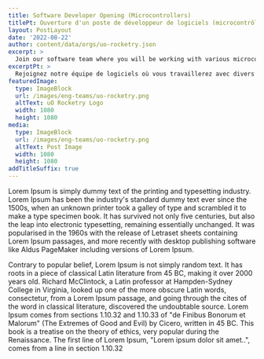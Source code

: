 ```yaml
---
title: Software Developer Opening (Microcontrollers)
titlePt: Ouverture d'un poste de développeur de logiciels (microcontrôleurs)
layout: PostLayout
date: '2022-08-22'
author: content/data/orgs/uo-rocketry.json
excerpt: >
  Join our software team where you will be working with various microcontrollers, as well as setting up the software suites on the topside, and ROV computers.
excerptPt: >
  Rejoignez notre équipe de logiciels où vous travaillerez avec divers microcontrôleurs, ainsi qu'à la mise en place des suites logicielles sur les ordinateurs de surface et les ROV.
featuredImage:
  type: ImageBlock
  url: /images/eng-teams/uo-rocketry.png
  altText: uO Rocketry Logo
  width: 1080
  height: 1080
media:
  type: ImageBlock
  url: /images/eng-teams/uo-rocketry.png
  altText: Post Image
  width: 1080
  height: 1080
addTitleSuffix: true
---
```


Lorem Ipsum is simply dummy text of the printing and typesetting industry. Lorem Ipsum has been the industry's standard dummy text ever since the 1500s, when an unknown printer took a galley of type and scrambled it to make a type specimen book. It has survived not only five centuries, but also the leap into electronic typesetting, remaining essentially unchanged. It was popularised in the 1960s with the release of Letraset sheets containing Lorem Ipsum passages, and more recently with desktop publishing software like Aldus PageMaker including versions of Lorem Ipsum.

Contrary to popular belief, Lorem Ipsum is not simply random text. It has roots in a piece of classical Latin literature from 45 BC, making it over 2000 years old. Richard McClintock, a Latin professor at Hampden-Sydney College in Virginia, looked up one of the more obscure Latin words, consectetur, from a Lorem Ipsum passage, and going through the cites of the word in classical literature, discovered the undoubtable source. Lorem Ipsum comes from sections 1.10.32 and 1.10.33 of "de Finibus Bonorum et Malorum" (The Extremes of Good and Evil) by Cicero, written in 45 BC. This book is a treatise on the theory of ethics, very popular during the Renaissance. The first line of Lorem Ipsum, "Lorem ipsum dolor sit amet..", comes from a line in section 1.10.32
